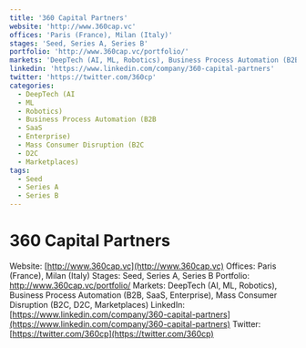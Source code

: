 ```yaml
---
title: '360 Capital Partners'
website: 'http://www.360cap.vc'
offices: 'Paris (France), Milan (Italy)'
stages: 'Seed, Series A, Series B'
portfolio: 'http://www.360cap.vc/portfolio/'
markets: 'DeepTech (AI, ML, Robotics), Business Process Automation (B2B, SaaS, Enterprise), Mass Consumer Disruption (B2C, D2C, Marketplaces)'
linkedin: 'https://www.linkedin.com/company/360-capital-partners'
twitter: 'https://twitter.com/360cp'
categories:
  - DeepTech (AI
  - ML
  - Robotics)
  - Business Process Automation (B2B
  - SaaS
  - Enterprise)
  - Mass Consumer Disruption (B2C
  - D2C
  - Marketplaces)
tags:
  - Seed
  - Series A
  - Series B
---
```


# 360 Capital Partners
Website: [http://www.360cap.vc](http://www.360cap.vc)
Offices: Paris (France), Milan (Italy)
Stages: Seed, Series A, Series B
Portfolio: http://www.360cap.vc/portfolio/
Markets: DeepTech (AI, ML, Robotics), Business Process Automation (B2B, SaaS, Enterprise), Mass Consumer Disruption (B2C, D2C, Marketplaces)
LinkedIn: [https://www.linkedin.com/company/360-capital-partners](https://www.linkedin.com/company/360-capital-partners)
Twitter: [https://twitter.com/360cp](https://twitter.com/360cp)
